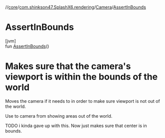 //[core](../../../index.md)/[com.shinkson47.SplashX6.rendering](../index.md)/[Camera](index.md)/[AssertInBounds](-assert-in-bounds.md)

# AssertInBounds

[jvm]\
fun [AssertInBounds](-assert-in-bounds.md)()

# Makes sure that the camera's viewport is within the bounds of the world

Moves the camera if it needs to in order to make sure viewport is not out of the world.

Use to camera from showing areas out of the world.

TODO i kinda gave up with this. Now just makes sure that center is in bounds.
